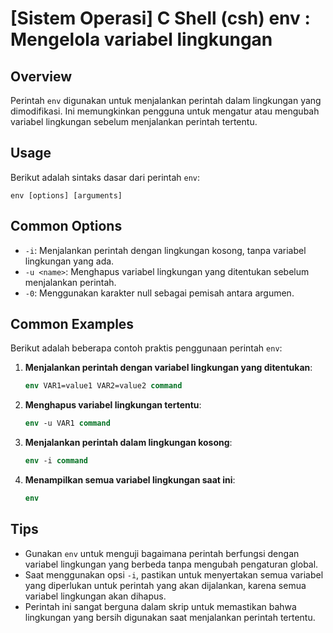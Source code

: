# [Sistem Operasi] C Shell (csh) env <Mengatur lingkungan eksekusi>: Mengelola variabel lingkungan

## Overview
Perintah `env` digunakan untuk menjalankan perintah dalam lingkungan yang dimodifikasi. Ini memungkinkan pengguna untuk mengatur atau mengubah variabel lingkungan sebelum menjalankan perintah tertentu.

## Usage
Berikut adalah sintaks dasar dari perintah `env`:

```
env [options] [arguments]
```

## Common Options
- `-i`: Menjalankan perintah dengan lingkungan kosong, tanpa variabel lingkungan yang ada.
- `-u <name>`: Menghapus variabel lingkungan yang ditentukan sebelum menjalankan perintah.
- `-0`: Menggunakan karakter null sebagai pemisah antara argumen.

## Common Examples
Berikut adalah beberapa contoh praktis penggunaan perintah `env`:

1. **Menjalankan perintah dengan variabel lingkungan yang ditentukan**:
   ```csh
   env VAR1=value1 VAR2=value2 command
   ```

2. **Menghapus variabel lingkungan tertentu**:
   ```csh
   env -u VAR1 command
   ```

3. **Menjalankan perintah dalam lingkungan kosong**:
   ```csh
   env -i command
   ```

4. **Menampilkan semua variabel lingkungan saat ini**:
   ```csh
   env
   ```

## Tips
- Gunakan `env` untuk menguji bagaimana perintah berfungsi dengan variabel lingkungan yang berbeda tanpa mengubah pengaturan global.
- Saat menggunakan opsi `-i`, pastikan untuk menyertakan semua variabel yang diperlukan untuk perintah yang akan dijalankan, karena semua variabel lingkungan akan dihapus.
- Perintah ini sangat berguna dalam skrip untuk memastikan bahwa lingkungan yang bersih digunakan saat menjalankan perintah tertentu.